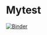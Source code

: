 # Mytest
[![Binder](http://mybinder.org/badge.svg)](http://mybinder.org/v2/gh/jerome-barth/Mytest/master)
